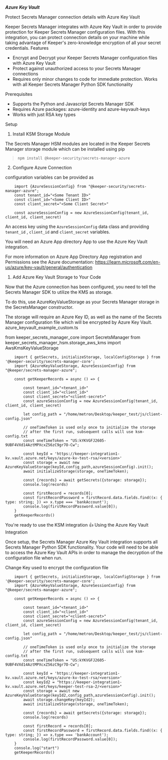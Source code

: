 ***Azure Key Vault***

Protect Secrets Manager connection details with Azure Key Vault

Keeper Secrets Manager integrates with Azure Key Vault in order to provide protection for Keeper Secrets Manager configuration files.  With this integration, you can protect connection details on your machine while taking advantage of Keeper's zero-knowledge encryption of all your secret credentials.
Features

* Encrypt and Decrypt your Keeper Secrets Manager configuration files with Azure Key Vault
* Protect against unauthorized access to your Secrets Manager connections
* Requires only minor changes to code for immediate protection.  Works with all Keeper Secrets Manager Python SDK functionality

Prerequisites

* Supports the Python and Javascript Secrets Manager SDK
* Requires Azure packages: azure-identity and azure-keyvault-keys
* Works with just RSA key types

Setup
1. Install KSM Storage Module

The Secrets Manager HSM modules are located in the Keeper Secrets Manager storage module which can be installed using pip

> `npm install @keeper-security/secrets-manager-azure`

2. Configure Azure Connection

configuration variables can be provided as 

```
    import {AzureSessionConfig} from "@keeper-security/secrets-manager-azure";
    const tenant_id="<Some Tenant ID>" 
    const client_id="<Some Client ID>"
    const client_secret="<Some Client Secret>"

    const azureSessionConfig = new AzureSessionConfig(tenant_id, client_id, client_secret)
```

An access key using the `AzureSessionConfig` data class and providing  `tenant_id` , `client_id` and  `client_secret` variables.

You will need an Azure App directory App to use the Azure Key Vault integration.


For more information on Azure App Directory App registration and Permissions see the Azure documentation: https://learn.microsoft.com/en-us/azure/key-vault/general/authentication

1. Add Azure Key Vault Storage to Your Code

Now that the Azure connection has been configured, you need to tell the Secrets Manager SDK to utilize the KMS as storage.

To do this, use AzureKeyValueStorage as your Secrets Manager storage in the SecretsManager constructor.

The storage will require an Azure Key ID, as well as the name of the Secrets Manager configuration file which will be encrypted by Azure Key Vault.
azure_keyvault_example_custom.ts

from keeper_secrets_manager_core import SecretsManager
from keeper_secrets_manager_hsm.storage_aws_kms import AwsKmsKeyValueStorage
 
```
    import { getSecrets, initializeStorage, localConfigStorage } from '@keeper-security/secrets-manager-core';
    import {AzureKeyValueStorage, AzureSessionConfig} from "@keeper/secrets-manager-azure";

    const getKeeperRecords = async () => {

        const tenant_id="<tenant_id>" 
        const client_id="<client_id>"
        const client_secret="<client-secret>"
        const azureSessionConfig = new AzureSessionConfig(tenant_id, client_id, client_secret)
        
        let config_path = "/home/metron/Desktop/keeper_test/js/client-config.json"
            
        // oneTimeToken is used only once to initialize the storage
        // after the first run, subsequent calls will use ksm-config.txt
        const oneTimeToken = "US:kYKVGFJ2605-9UBF4VXd14AztMPXcxZ56zC9gr7O-Cw";
        
        const keyId = 'https://keeper-integration1-kv.vault.azure.net/keys/azure-kv-test-rsa/<version>'
        const storage = await new AzureKeyValueStorage(keyId,config_path,azureSessionConfig).init();
        await initializeStorage(storage, oneTimeToken);
        
        const {records} = await getSecrets({storage: storage});
        console.log(records)

        const firstRecord = records[0];
        const firstRecordPassword = firstRecord.data.fields.find((x: { type: string; }) => x.type === 'bankAccount');
        console.log(firstRecordPassword.value[0]);
    }
    getKeeperRecords()
```

You're ready to use the KSM integration 👍
Using the Azure Key Vault Integration

Once setup, the Secrets Manager Azure Key Vault integration supports all Secrets Manager Python SDK functionality.  Your code will need to be able to access the Azure Key Vault APIs in order to manage the decryption of the configuration file when run. 

Change Key used to encrypt the configuration file
```
    import { getSecrets, initializeStorage, localConfigStorage } from '@keeper-security/secrets-manager-core';
    import {AzureKeyValueStorage, AzureSessionConfig} from "@keeper/secrets-manager-azure";

    const getKeeperRecords = async () => {

        const tenant_id="<tenant_id>" 
        const client_id="<client_id>"
        const client_secret="<client-secret>"
        const azureSessionConfig = new AzureSessionConfig(tenant_id, client_id, client_secret)
        
        let config_path = "/home/metron/Desktop/keeper_test/js/client-config.json"
        
        // oneTimeToken is used only once to initialize the storage
        // after the first run, subsequent calls will use ksm-config.txt
        const oneTimeToken = "US:kYKVGFJ2605-9UBF4VXd14AztMPXcxZ56zC9gr7O-Cw";
        
        const keyId = 'https://keeper-integration1-kv.vault.azure.net/keys/azure-kv-test-rsa/<version>'
        const keyId2 = "https://keeper-integration1-kv.vault.azure.net/keys/keeper-test-rsa-2/<version>"
        const storage = await new AzureKeyValueStorage(keyId2,config_path,azureSessionConfig).init();
        await storage.changeKey(keyId2);
        await initializeStorage(storage, oneTimeToken);
        
        const {records} = await getSecrets({storage: storage});
        console.log(records)

        const firstRecord = records[0];
        const firstRecordPassword = firstRecord.data.fields.find((x: { type: string; }) => x.type === 'bankAccount');
        console.log(firstRecordPassword.value[0]);
    }
    console.log("start")
    getKeeperRecords()
```